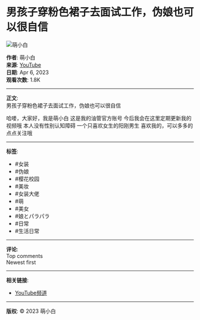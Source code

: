 # 男孩子穿粉色裙子去面试工作，伪娘也可以很自信

![萌小白](https://yt3.ggpht.com/rHfhSE6NdcPVJOXW8LWzqIlyG5VA5RNw1eKV604eHNCiPyQMBnaQKU_9jr67pRWcSXSKeHntbks=s48-c-k-c0x00ffffff-no-rj)

**作者**: 萌小白  
**来源**: [YouTube](https://www.youtube.com/@MengXiaoBai)  
**日期**: Apr 6, 2023  
**观看次数**: 1.8K  

---

**正文**:  
男孩子穿粉色裙子去面试工作，伪娘也可以很自信

哈喽，大家好，我是萌小白 这是我的油管官方账号 今后我会在这里定期更新我的视频哦 本人没有性别认知障碍 一个只喜欢女生的阳刚男生 喜欢我的，可以多多的点点关注哦  

---

**标签**:  
- #女装  
- #伪娘  
- #樱花校园  
- #美妆  
- #女装大佬  
- #萌  
- #美女  
- #娘とパラパラ  
- #日常  
- #生活日常  

---

**评论**:  
Top comments  
Newest first  

---

**相关链接**:  
- [YouTube频道](https://www.youtube.com/channel/UCDYn-S3le2VJYwSt1GuuTgA)  

---

**版权**: © 2023 萌小白